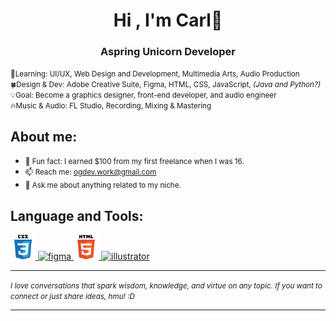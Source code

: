 <h1 align="center">Hi , I'm Carl🤘</h1>
<h3 align="center">Aspring Unicorn Developer</h3>

<small>🌊Learning: UI/UX, Web Design and Development, Multimedia Arts, Audio Production</small><br>
<small>🍀Design & Dev: Adobe Creative Suite, Figma, HTML, CSS, JavaScript, _(Java and Python?)_</small><br>
<small>💡Goal: Become a graphics designer, front-end developer, and audio engineer</small><br>
<small>🔥Music & Audio: FL Studio, Recording, Mixing & Mastering</small>
<br>
## About me:  
- <SMALL>🍁 Fun fact: I earned $100 from my first freelance when I was 16.</small>  
- <small>📫 Reach me: ogdev.work@gmail.com</small>  
- <small>💬 Ask me about anything related to my niche.</small>  

## Language and Tools:  

<p align="left"> 
        
  <a href="https://www.w3schools.com/css/" target="_blank" rel="noreferrer"> 
    <img src="https://raw.githubusercontent.com/devicons/devicon/master/icons/css3/css3-original-wordmark.svg" alt="css3" width="40" height="40"/> 
  </a> 
  <a href="https://www.figma.com/" target="_blank" rel="noreferrer"> 
    <img src="https://www.vectorlogo.zone/logos/figma/figma-icon.svg" alt="figma" width="40" height="40"/> 
  </a> 
  <a href="https://www.w3.org/html/" target="_blank" rel="noreferrer"> 
    <img src="https://raw.githubusercontent.com/devicons/devicon/master/icons/html5/html5-original-wordmark.svg" alt="html5" width="40" height="40"/> 
  </a> 
  <a href="https://www.adobe.com/in/products/illustrator.html" target="_blank" rel="noreferrer"> 
    <img src="https://www.vectorlogo.zone/logos/adobe_illustrator/adobe_illustrator-icon.svg" alt="illustrator" width="40" height="40"/> 
  </a> 
  
</p>

---

<small><em>I love conversations that spark wisdom, knowledge, and virtue on any topic. If you want to connect or just share ideas, hmu! :D</em></small>

---
